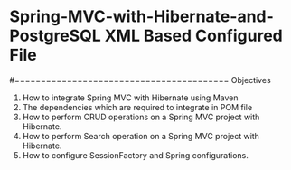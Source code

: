 # Spring-MVC-with-Hibernate-and-PostgreSQL XML Based Configured File
#=========================================
Objectives

1) How to integrate Spring MVC with Hibernate using Maven
2) The dependencies which are required to integrate in POM file
3) How to perform CRUD operations on a Spring MVC project with Hibernate.
4) How to perform Search operation on a Spring MVC project with Hibernate.
5) How to configure SessionFactory and Spring configurations.

